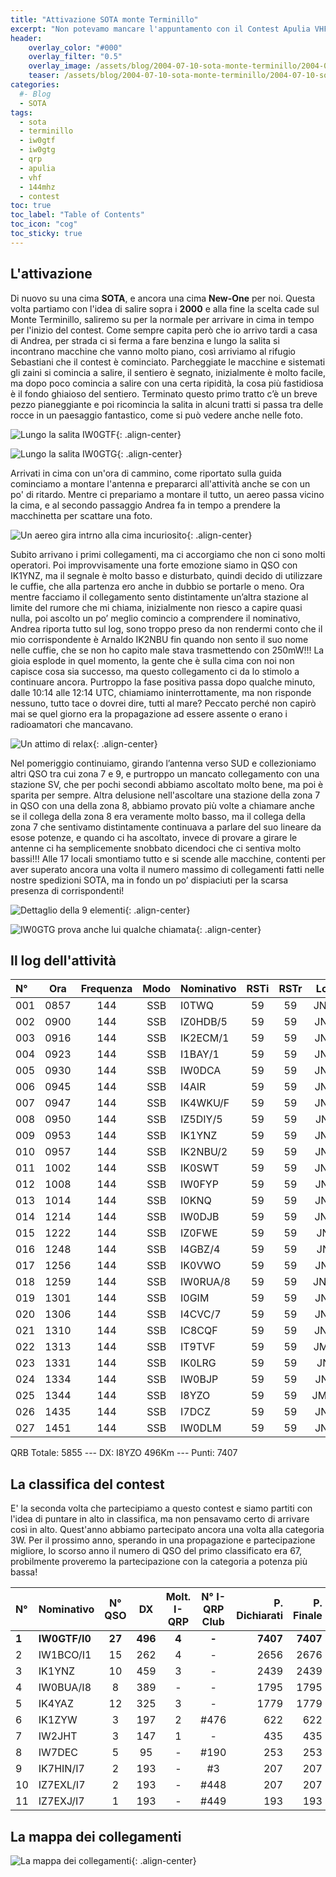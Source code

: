 ```yaml
---
title: "Attivazione SOTA monte Terminillo"
excerpt: "Non potevamo mancare l'appuntamento con il Contest Apulia VHF QRP"
header: 
    overlay_color: "#000"
    overlay_filter: "0.5"
    overlay_image: /assets/blog/2004-07-10-sota-monte-terminillo/2004-07-10-sota-monte-terminillo-teaser.jpg
    teaser: /assets/blog/2004-07-10-sota-monte-terminillo/2004-07-10-sota-monte-terminillo-teaser.jpg
categories:
  #- Blog
  - SOTA
tags:
  - sota
  - terminillo
  - iw0gtf
  - iw0gtg
  - qrp
  - apulia
  - vhf
  - 144mhz
  - contest
toc: true
toc_label: "Table of Contents"
toc_icon: "cog"
toc_sticky: true
---
```


## L'attivazione

Di nuovo su una cima **SOTA**, e ancora una cima **New-One** per noi. Questa volta partiamo con l'idea di salire sopra i **2000** e alla fine la scelta cade sul Monte Terminillo, saliremo su per la normale per arrivare in cima in tempo per l'inizio del contest. Come sempre capita però che io arrivo tardi a casa di Andrea, per strada ci si ferma a fare benzina e lungo la salita si incontrano macchine che vanno molto piano, così arriviamo al rifugio Sebastiani che il contest è cominciato. Parcheggiate le macchine e sistemati gli zaini si comincia a salire, il sentiero è segnato, inizialmente è molto facile, ma dopo poco comincia a salire con una certa ripidità, la cosa più fastidiosa è il fondo ghiaioso del sentiero. Terminato questo primo tratto c’è un breve pezzo pianeggiante e poi ricomincia la salita in alcuni tratti si passa tra delle rocce in un paesaggio fantastico, come si può vedere anche nelle foto.

![Lungo la salita IW0GTF](/assets/blog/2004-07-10-sota-monte-terminillo/2004-07-10-sota-monte-terminillo-01.jpg){: .align-center}

![Lungo la salita IW0GTG](/assets/blog/2004-07-10-sota-monte-terminillo/2004-07-10-sota-monte-terminillo-02.jpg){: .align-center}

Arrivati in cima con un'ora di cammino, come riportato sulla guida cominciamo a montare l'antenna e prepararci all'attività anche se con un po' di ritardo. Mentre ci prepariamo a montare il tutto, un aereo passa vicino la cima, e al secondo passaggio Andrea fa in tempo a prendere la macchinetta per scattare una foto.

![Un aereo gira intrno alla cima incuriosito](/assets/blog/2004-07-10-sota-monte-terminillo/2004-07-10-sota-monte-terminillo-03.jpg){: .align-center}

Subito arrivano i primi collegamenti, ma ci accorgiamo che non ci sono molti operatori. Poi improvvisamente una forte emozione siamo in QSO con IK1YNZ, ma il segnale è molto basso e disturbato, quindi decido di utilizzare le cuffie, che alla partenza ero anche in dubbio se portarle o meno. Ora mentre facciamo il collegamento sento distintamente un’altra stazione al limite del rumore che mi chiama, inizialmente non riesco a capire quasi nulla, poi ascolto un po’ meglio comincio a comprendere il nominativo, Andrea riporta tutto sul log, sono troppo preso da non rendermi conto che il mio corrispondente è Arnaldo IK2NBU fin quando non sento il suo nome nelle cuffie, che se non ho capito male stava trasmettendo con 250mW!!! La gioia esplode in quel momento, la gente che è sulla cima con noi non capisce cosa sia successo, ma questo collegamento ci da lo stimolo a continuare ancora. Purtroppo la fase positiva passa dopo qualche minuto, dalle 10:14 alle 12:14 UTC, chiamiamo ininterrottamente, ma non risponde nessuno, tutto tace o dovrei dire, tutti al mare? Peccato perché non capirò mai se quel giorno era la propagazione ad essere assente o erano i radioamatori che mancavano.

![Un attimo di relax](/assets/blog/2004-07-10-sota-monte-terminillo/2004-07-10-sota-monte-terminillo-04.jpg){: .align-center}

Nel pomeriggio continuiamo, girando l’antenna verso SUD e collezioniamo altri QSO tra cui zona 7 e 9, e purtroppo un mancato collegamento con una stazione SV, che per pochi secondi abbiamo ascoltato molto bene, ma poi è sparita per sempre. Altra delusione nell'ascoltare una stazione della zona 7 in QSO con una della zona 8, abbiamo provato più volte a chiamare anche se il collega della zona 8 era veramente molto basso, ma il collega della zona 7 che sentivamo distintamente continuava a parlare del suo lineare da esose potenze, e quando ci ha ascoltato, invece di provare a girare le antenne ci ha semplicemente snobbato dicendoci che ci sentiva molto bassi!!!
Alle 17 locali smontiamo tutto e si scende alle macchine, contenti per aver superato ancora una volta il numero massimo di collegamenti fatti nelle nostre spedizioni SOTA, ma in fondo un po’ dispiaciuti per la scarsa presenza di corrispondenti!

![Dettaglio della 9 elementi](/assets/blog/2004-07-10-sota-monte-terminillo/2004-07-10-sota-monte-terminillo-05.jpg){: .align-center}

![IW0GTG prova anche lui qualche chiamata](/assets/blog/2004-07-10-sota-monte-terminillo/2004-07-10-sota-monte-terminillo-06.jpg){: .align-center}

## Il log dell'attività

|N°|Ora|Frequenza|Modo|Nominativo|RSTi|RSTr|Locator|QRB|
|:---|:---:|:---:|:---:|:---|:---:|:---:|:---:|---:|
|001|0857|144|SSB|I0TWQ|59|59|JN61BW|91|
|002|0900|144|SSB|IZ0HDB/5|59|59|JN52OK|144|
|003|0916|144|SSB|IK2ECM/1|59|59|JN44GK|418|
|004|0923|144|SSB|I1BAY/1|59|59|JN33UX|458|
|005|0930|144|SSB|IW0DCA|59|59|JN62AH|78|
|006|0945|144|SSB|I4AIR|59|59|JN54TU|285|
|007|0947|144|SSB|IK4WKU/F|59|59|JN34UB|461|
|008|0950|144|SSB|IZ5DIY/5|59|59|JN54LB|239|
|009|0953|144|SSB|IK1YNZ|59|59|JN33UT|452|
|010|0957|144|SSB|IK2NBU/2|59|59|JN45XS|437|
|011|1002|144|SSB|IK0SWT|59|59|JN61GV|73|
|012|1008|144|SSB|IW0FYP|59|59|JN61EX|74|
|013|1014|144|SSB|I0KNQ|59|59|JN61FU|81|
|014|1214|144|SSB|IW0DJB|59|59|JN61GV|73|
|015|1222|144|SSB|IZ0FWE|59|59|JN62IQ|31|
|016|1248|144|SSB|I4GBZ/4|59|59|JN54DI|300|
|017|1256|144|SSB|IK0VWO|59|59|JN62LH|19|
|018|1259|144|SSB|IW0RUA/8|59|59|JN61WC|171|
|019|1301|144|SSB|I0GIM|59|59|JN63EC|84|
|020|1306|144|SSB|I4CVC/7|59|59|JN71SU|224|
|021|1310|144|SSB|IC8CQF|59|59|JN70CN|237|
|022|1313|144|SSB|IT9TVF|59|59|JM68OD|482|
|023|1331|144|SSB|IK0LRG|59|59|JN61IV|68|
|024|1334|144|SSB|IW0BJP|59|59|JN62EK|48|
|025|1344|144|SSB|I8YZO|59|59|JM78WO|496|
|026|1435|144|SSB|I7DCZ|59|59|JN71VT|246|
|027|1451|144|SSB|IW0DLM|59|59|JN61EU|85|

QRB Totale: 5855 --- DX: I8YZO 496Km --- Punti: 7407

## La classifica del contest

E' la seconda volta che partecipiamo a questo contest e siamo partiti con l'idea di puntare in alto in classifica, ma non pensavamo certo di arrivare così in alto. Quest'anno abbiamo partecipato ancora una volta alla categoria 3W. Per il prossimo anno, sperando in una propagazione e partecipazione migliore, lo scorso anno il numero di QSO del primo classificato era 67, probilmente proveremo la partecipazione con la categoria a potenza più bassa!

|N°|Nominativo|N° QSO|DX|Molt. I-QRP|N° I-QRP Club|P. Dichiarati|P. Finale|
|:---|:---|:---:|:---:|:---:|:---:|---:|---:|
|**1**|**IW0GTF/I0**|**27**|**496**|**4**|**-**|**7407**|**7407**|
|2|IW1BCO/I1|15|262|4|-|2656|2676|
|3|IK1YNZ|10|459|3|-|2439|2439|
|4|IW0BUA/I8|8|389|-|-|1795|1795|
|5|IK4YAZ|12|325|3|-|1779|1779|
|6|IK1ZYW|3|197|2|#476|622|622|
|7|IW2JHT|3|147|1|-|435|435|
|8|IW7DEC|5|95|-|#190|253|253|
|9|IK7HIN/I7|2|193|-|#3|207|207|
|10|IZ7EXL/I7|2|193|-|#448|207|207|
|11|IZ7EXJ/I7|1|193|-|#449|193|193|

## La mappa dei collegamenti

![La mappa dei collegamenti](/assets/blog/2004-07-10-sota-monte-terminillo/2004-07-10-sota-monte-terminillo-07.jpg){: .align-center}
